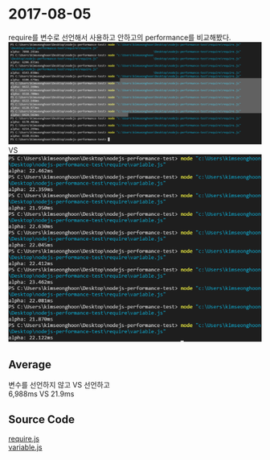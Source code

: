 # 2017-08-05
require를 변수로 선언해서 사용하고 안하고의 performance를 비교해봤다.<br>
![nodeclare.png](./nodeclare.png) VS ![variable](./variable.png)

## Average
변수를 선언하지 않고 VS 선언하고<br>
6,988ms VS 21.9ms

## Source Code
[require.js](require.js)<br>
[variable.js](variable.js)